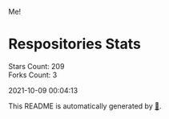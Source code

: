 Me!

# Respositories Stats
Stars Count: 209  
Forks Count: 3

2021-10-09 00:04:13  

This README is automatically generated by [🐰](https://github.com/rnitta/rnitta).
